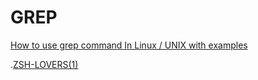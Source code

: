 # GREP

[How to use grep command In Linux / UNIX with examples](https://www.cyberciti.biz/faq/howto-use-grep-command-in-linux-unix/)

.[ZSH-LOVERS(1)](https://grml.org/zsh/zsh-lovers.html#_aliases)

